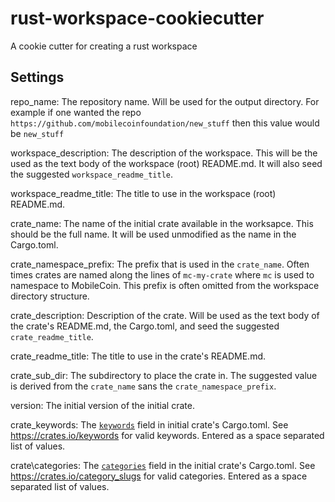# rust-workspace-cookiecutter
A cookie cutter for creating a rust workspace

## Settings 

repo\_name: The repository name. Will be used for the output directory. For
example if one wanted the repo
`https://github.com/mobilecoinfoundation/new_stuff` then this value would be
`new_stuff`

workspace\_description: The description of the workspace. This will be the used
as the text body of the workspace (root) README.md. It will also seed the
suggested `workspace_readme_title`.

workspace\_readme\_title: The title to use in the workspace (root) README.md.

crate\_name: The name of the initial crate available in the worksapce. This
should be the full name. It will be used unmodified as the name in the Cargo.toml.

crate\_namespace\_prefix: The prefix that is used in the `crate_name`. Often
times crates are named along the lines of `mc-my-crate` where `mc` is used to
namespace to MobileCoin. This prefix is often omitted from the workspace
directory structure.

crate\_description: Description of the crate. Will be used as the text body of
the crate's README.md, the Cargo.toml, and seed the suggested
`crate_readme_title`.

crate\_readme\_title: The title to use in the crate's README.md.

crate\_sub\_dir: The subdirectory to place the crate in. The suggested value is
derived from the `crate_name` sans the `crate_namespace_prefix`.

version: The initial version of the initial crate.

crate\_keywords: The
[`keywords`](https://doc.rust-lang.org/cargo/reference/manifest.html#the-keywords-field)
field in initial crate's Cargo.toml. See <https://crates.io/keywords> for valid
keywords. Entered as a space separated list of values.

crate\categories: The
[`categories`](https://doc.rust-lang.org/cargo/reference/manifest.html#the-categories-field)
field in the initial crate's Cargo.toml.  See <https://crates.io/category_slugs>
for valid categories. Entered as a space separated list of values.
